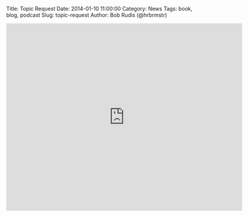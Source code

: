 Title: Topic Request
Date: 2014-01-10 11:00:00
Category: News
Tags: book, blog, podcast
Slug: topic-request
Author: Bob Rudis (@hrbrmstr)

<iframe src="https://docs.google.com/forms/d/1-eaJR4fI3d-fUWjmo1cXRLHa3FP8L6Du1HBgj7FnXyI/viewform?embedded=true" width="630" height="500" frameborder="0" marginheight="0" marginwidth="0">Loading...</iframe>